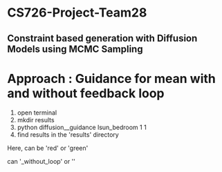 # CS726-Project-Team28
## Constraint based generation with Diffusion Models using MCMC Sampling

# Approach : Guidance for mean with and without feedback loop

1. open terminal
2. mkdir results
3. python diffusion_<color>_guidance<method> lsun_bedroom 1 1
4. find results in the 'results' directory

Here,
<color> can be 'red' or 'green'

<method> can '_without_loop' or ''
